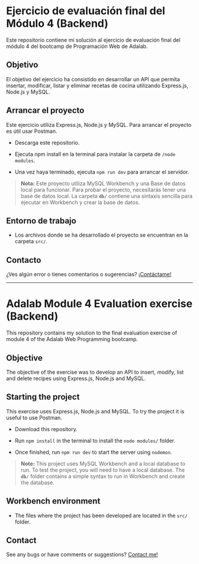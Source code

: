 # Ejercicio de evaluación final del Módulo 4 (Backend)

Este repositorio contiene mi solución al ejercicio de evaluación final del módulo 4 del bootcamp de Programación Web de Adalab.

## Objetivo

El objetivo del ejercicio ha consistido en desarrollar un API que permita insertar, modificar, listar y eliminar recetas de cocina utilizando Express.js, Node.js y MySQL.

## Arrancar el proyecto

Este ejercicio utiliza Express.js, Node.js y MySQL. Para arrancar el proyecto es útil usar Postman.

- Descarga este repositorio.

- Ejecuta npm install en la terminal para instalar la carpeta de `/node modules`.

- Una vez haya terminado, ejecuta `npm run dev` para arrancar el servidor.

> **Nota:** Este proyecto utiliza MySQL Workbench y una Base de datos local para funcionar. Para probar el proyecto, necesitarás tener una base de datos local.
> La carpeta **`db/`** contiene una sintaxis sencilla para ejecutar en Workbench y crear la base de datos.

## Entorno de trabajo

- Los archivos donde se ha desarrollado el proyecto se encuentran en la carpeta `src/`.

## Contacto

¿Ves algún error o tienes comentarios o sugerencias? [¡Contáctame!](https://github.com/masarom)

------

# Adalab Module 4 Evaluation exercise (Backend)

This repository contains my solution to the final evaluation exercise of module 4 of the Adalab Web Programming bootcamp.

## Objective

The objective of the exercise was to develop an API to insert, modify, list and delete recipes using Express.js, Node.js and MySQL.

## Starting the project

This exercise uses Express.js, Node.js and MySQL. To try the project it is useful to use Postman.

- Download this repository.

- Run `npm install` in the terminal to install the `node modules/` folder.

- Once finished, run `npm run dev` to start the server using `nodemon`.

> **Note:** This project uses MySQL Workbench and a local database to run. To test the project, you will need to have a local database.
> The **`db/`** folder contains a simple syntax to run in Workbench and create the database.

## Workbench environment

- The files where the project has been developed are located in the `src/` folder.

## Contact

See any bugs or have comments or suggestions? [Contact me!](https://github.com/masarom)